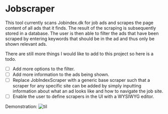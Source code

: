 # Jobscraper

This tool currently scans Jobindex.dk for job ads and scrapes the page content of all ads that it finds. The result of the scraping is subsequently stored in a database. The user is then able to filter the ads that have been scraped by entering keywords that should be in the ad and thus only be shown relevant ads.

There are still more things I would like to add to this project so here is a todo.
- [ ] Add more options to the filter.
- [ ] Add more information to the ads being shown.
- [ ] Replace JobIndexScraper with a generic base scraper such that a scraper for any specific site can be added by simply inputting information about what an ad looks like and how to navigate the job site.
- [ ] Enable the user to define scrapers in the UI with a WYSIWYG editor.

Demonstration:
![til](https://i.imgur.com/yUZxBWa.gif)
